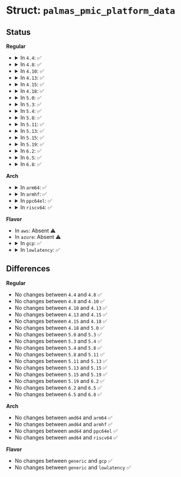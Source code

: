# Struct: <code>palmas_pmic_platform_data</code>

## Status
<b>Regular</b>
<ul>
<li>
<details>
<summary>In <code>4.4</code>: ✅</summary>

```c
struct palmas_pmic_platform_data {
    struct regulator_init_data * reg_data[27];
    struct palmas_reg_init * reg_init[27];
    int ldo6_vibrator;
    bool enable_ldo8_tracking;
};
```
</details>
</li>
<li>
<details>
<summary>In <code>4.8</code>: ✅</summary>

```c
struct palmas_pmic_platform_data {
    struct regulator_init_data * reg_data[27];
    struct palmas_reg_init * reg_init[27];
    int ldo6_vibrator;
    bool enable_ldo8_tracking;
};
```
</details>
</li>
<li>
<details>
<summary>In <code>4.10</code>: ✅</summary>

```c
struct palmas_pmic_platform_data {
    struct regulator_init_data * reg_data[27];
    struct palmas_reg_init * reg_init[27];
    int ldo6_vibrator;
    bool enable_ldo8_tracking;
};
```
</details>
</li>
<li>
<details>
<summary>In <code>4.13</code>: ✅</summary>

```c
struct palmas_pmic_platform_data {
    struct regulator_init_data * reg_data[27];
    struct palmas_reg_init * reg_init[27];
    int ldo6_vibrator;
    bool enable_ldo8_tracking;
};
```
</details>
</li>
<li>
<details>
<summary>In <code>4.15</code>: ✅</summary>

```c
struct palmas_pmic_platform_data {
    struct regulator_init_data * reg_data[27];
    struct palmas_reg_init * reg_init[27];
    int ldo6_vibrator;
    bool enable_ldo8_tracking;
};
```
</details>
</li>
<li>
<details>
<summary>In <code>4.18</code>: ✅</summary>

```c
struct palmas_pmic_platform_data {
    struct regulator_init_data * reg_data[27];
    struct palmas_reg_init * reg_init[27];
    int ldo6_vibrator;
    bool enable_ldo8_tracking;
};
```
</details>
</li>
<li>
<details>
<summary>In <code>5.0</code>: ✅</summary>

```c
struct palmas_pmic_platform_data {
    struct regulator_init_data * reg_data[27];
    struct palmas_reg_init * reg_init[27];
    int ldo6_vibrator;
    bool enable_ldo8_tracking;
};
```
</details>
</li>
<li>
<details>
<summary>In <code>5.3</code>: ✅</summary>

```c
struct palmas_pmic_platform_data {
    struct regulator_init_data * reg_data[27];
    struct palmas_reg_init * reg_init[27];
    int ldo6_vibrator;
    bool enable_ldo8_tracking;
};
```
</details>
</li>
<li>
<details>
<summary>In <code>5.4</code>: ✅</summary>

```c
struct palmas_pmic_platform_data {
    struct regulator_init_data * reg_data[27];
    struct palmas_reg_init * reg_init[27];
    int ldo6_vibrator;
    bool enable_ldo8_tracking;
};
```
</details>
</li>
<li>
<details>
<summary>In <code>5.8</code>: ✅</summary>

```c
struct palmas_pmic_platform_data {
    struct regulator_init_data * reg_data[27];
    struct palmas_reg_init * reg_init[27];
    int ldo6_vibrator;
    bool enable_ldo8_tracking;
};
```
</details>
</li>
<li>
<details>
<summary>In <code>5.11</code>: ✅</summary>

```c
struct palmas_pmic_platform_data {
    struct regulator_init_data * reg_data[27];
    struct palmas_reg_init * reg_init[27];
    int ldo6_vibrator;
    bool enable_ldo8_tracking;
};
```
</details>
</li>
<li>
<details>
<summary>In <code>5.13</code>: ✅</summary>

```c
struct palmas_pmic_platform_data {
    struct regulator_init_data * reg_data[27];
    struct palmas_reg_init * reg_init[27];
    int ldo6_vibrator;
    bool enable_ldo8_tracking;
};
```
</details>
</li>
<li>
<details>
<summary>In <code>5.15</code>: ✅</summary>

```c
struct palmas_pmic_platform_data {
    struct regulator_init_data * reg_data[27];
    struct palmas_reg_init * reg_init[27];
    int ldo6_vibrator;
    bool enable_ldo8_tracking;
};
```
</details>
</li>
<li>
<details>
<summary>In <code>5.19</code>: ✅</summary>

```c
struct palmas_pmic_platform_data {
    struct regulator_init_data * reg_data[27];
    struct palmas_reg_init * reg_init[27];
    int ldo6_vibrator;
    bool enable_ldo8_tracking;
};
```
</details>
</li>
<li>
<details>
<summary>In <code>6.2</code>: ✅</summary>

```c
struct palmas_pmic_platform_data {
    struct regulator_init_data * reg_data[27];
    struct palmas_reg_init * reg_init[27];
    int ldo6_vibrator;
    bool enable_ldo8_tracking;
};
```
</details>
</li>
<li>
<details>
<summary>In <code>6.5</code>: ✅</summary>

```c
struct palmas_pmic_platform_data {
    struct regulator_init_data * reg_data[27];
    struct palmas_reg_init * reg_init[27];
    int ldo6_vibrator;
    bool enable_ldo8_tracking;
};
```
</details>
</li>
<li>
<details>
<summary>In <code>6.8</code>: ✅</summary>

```c
struct palmas_pmic_platform_data {
    struct regulator_init_data * reg_data[27];
    struct palmas_reg_init * reg_init[27];
    int ldo6_vibrator;
    bool enable_ldo8_tracking;
};
```
</details>
</li>
</ul>
<b>Arch</b>
<ul>
<li>
<details>
<summary>In <code>arm64</code>: ✅</summary>

```c
struct palmas_pmic_platform_data {
    struct regulator_init_data * reg_data[27];
    struct palmas_reg_init * reg_init[27];
    int ldo6_vibrator;
    bool enable_ldo8_tracking;
};
```
</details>
</li>
<li>
<details>
<summary>In <code>armhf</code>: ✅</summary>

```c
struct palmas_pmic_platform_data {
    struct regulator_init_data * reg_data[27];
    struct palmas_reg_init * reg_init[27];
    int ldo6_vibrator;
    bool enable_ldo8_tracking;
};
```
</details>
</li>
<li>
<details>
<summary>In <code>ppc64el</code>: ✅</summary>

```c
struct palmas_pmic_platform_data {
    struct regulator_init_data * reg_data[27];
    struct palmas_reg_init * reg_init[27];
    int ldo6_vibrator;
    bool enable_ldo8_tracking;
};
```
</details>
</li>
<li>
<details>
<summary>In <code>riscv64</code>: ✅</summary>

```c
struct palmas_pmic_platform_data {
    struct regulator_init_data * reg_data[27];
    struct palmas_reg_init * reg_init[27];
    int ldo6_vibrator;
    bool enable_ldo8_tracking;
};
```
</details>
</li>
</ul>
<b>Flavor</b>
<ul>
<li>
In <code>aws</code>: Absent ⚠️
</li>
<li>
In <code>azure</code>: Absent ⚠️
</li>
<li>
<details>
<summary>In <code>gcp</code>: ✅</summary>

```c
struct palmas_pmic_platform_data {
    struct regulator_init_data * reg_data[27];
    struct palmas_reg_init * reg_init[27];
    int ldo6_vibrator;
    bool enable_ldo8_tracking;
};
```
</details>
</li>
<li>
<details>
<summary>In <code>lowlatency</code>: ✅</summary>

```c
struct palmas_pmic_platform_data {
    struct regulator_init_data * reg_data[27];
    struct palmas_reg_init * reg_init[27];
    int ldo6_vibrator;
    bool enable_ldo8_tracking;
};
```
</details>
</li>
</ul>

## Differences
<b>Regular</b>
<ul>
<li>
No changes between <code>4.4</code> and <code>4.8</code> ✅
</li>
<li>
No changes between <code>4.8</code> and <code>4.10</code> ✅
</li>
<li>
No changes between <code>4.10</code> and <code>4.13</code> ✅
</li>
<li>
No changes between <code>4.13</code> and <code>4.15</code> ✅
</li>
<li>
No changes between <code>4.15</code> and <code>4.18</code> ✅
</li>
<li>
No changes between <code>4.18</code> and <code>5.0</code> ✅
</li>
<li>
No changes between <code>5.0</code> and <code>5.3</code> ✅
</li>
<li>
No changes between <code>5.3</code> and <code>5.4</code> ✅
</li>
<li>
No changes between <code>5.4</code> and <code>5.8</code> ✅
</li>
<li>
No changes between <code>5.8</code> and <code>5.11</code> ✅
</li>
<li>
No changes between <code>5.11</code> and <code>5.13</code> ✅
</li>
<li>
No changes between <code>5.13</code> and <code>5.15</code> ✅
</li>
<li>
No changes between <code>5.15</code> and <code>5.19</code> ✅
</li>
<li>
No changes between <code>5.19</code> and <code>6.2</code> ✅
</li>
<li>
No changes between <code>6.2</code> and <code>6.5</code> ✅
</li>
<li>
No changes between <code>6.5</code> and <code>6.8</code> ✅
</li>
</ul>
<b>Arch</b>
<ul>
<li>
No changes between <code>amd64</code> and <code>arm64</code> ✅
</li>
<li>
No changes between <code>amd64</code> and <code>armhf</code> ✅
</li>
<li>
No changes between <code>amd64</code> and <code>ppc64el</code> ✅
</li>
<li>
No changes between <code>amd64</code> and <code>riscv64</code> ✅
</li>
</ul>
<b>Flavor</b>
<ul>
<li>
No changes between <code>generic</code> and <code>gcp</code> ✅
</li>
<li>
No changes between <code>generic</code> and <code>lowlatency</code> ✅
</li>
</ul>
